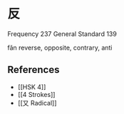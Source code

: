 # 反
Frequency 237
General Standard 139

fǎn
reverse, opposite, contrary, anti

## References
- [[HSK 4]]
- [[4 Strokes]]
- [[又 Radical]]